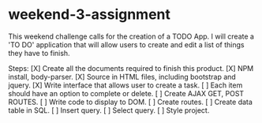 # weekend-3-assignment

This weekend challenge calls for the creation of a TODO App. I will create a 'TO DO' application that will allow users to create and edit a list of things they have to finish.

Steps:
[X] Create all the documents required to finish this product.
[X] NPM install, body-parser.
[X] Source in HTML files, including bootstrap and jquery.
[X] Write interface that allows user to create a task.
[ ] Each item should have an option to complete or delete.
[ ] Create AJAX GET, POST ROUTES.
[ ] Write code to display to DOM.
[ ] Create routes.
[ ] Create data table in SQL.
[ ] Insert query.
[ ] Select query.
[ ] Style project.
